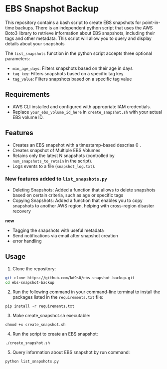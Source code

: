 # EBS Snapshot Backup

This repository contains a bash script to create EBS snapshots for point-in-time backups. There is an independent python script that uses the AWS Boto3 library to retrieve information about EBS snapshots, including their tags and other metadata. This script will allow you to query and display details about your snapshots

The `list_snapshots` function in the python script accepts three optional parameters:

- `min_age_days`: Filters snapshots based on their age in days
- `tag_key`: Filters snapshots based on a specific tag key
- `tag_value`: Filters snapshots based on a specific tag value

## Requirements

- AWS CLI installed and configured with appropriate IAM credentials.
- Replace `your_ebs_volume_id_here` in `create_snapshot.sh` with your actual EBS volume ID.

## Features

- Creates an EBS snapshot with a timestamp-based descriaa   0 .
- Creates snapshot of Multiple EBS Volumes
- Retains only the latest N snapshots (controlled by `num_snapshots_to_retain` in the script).
- Logs events to a file (`snapshot_log.txt`).

### New features added to `list_snapshots.py`
- Deleting Snapshots: Added a function that allows to delete snapshots based on certain criteria, such as age or specific tags
- Copying Snapshots: Added a function that enables you to copy snapshots to another AWS region, helping with cross-region disaster recovery

**new**
- Tagging the snapshots with useful metadata
- Send notifications via email after snapshot creation
- error handling

## Usage

1. Clone the repository:

```bash
git clone https://github.com/kd9s0/ebs-snapshot-backup.git
cd ebs-snapshot-backup
```

2. Run the following command in your command-line terminal to install the packages listed in the `requirements.txt` file:
```
pip install -r requirements.txt
```

3. Make create_snapshot.sh executable:
```
chmod +x create_snapshot.sh
```

4. Run the script to create an EBS snapshot:
```
./create_snapshot.sh
```

5. Query information about EBS snapshot by run command:
```
python list_snapshots.py
```
